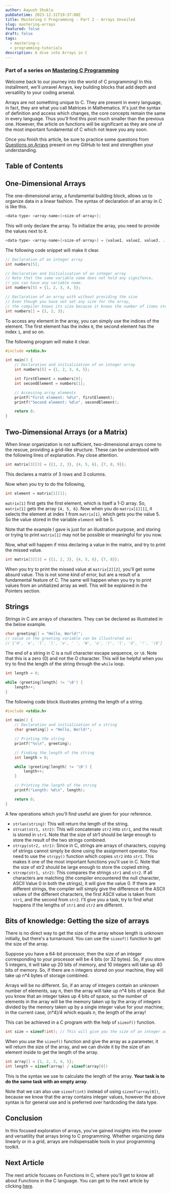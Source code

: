 ```yaml
---
author: Aayush Shukla
pubDatetime: 2023-12-31T19:37:00Z
title: Mastering C Programming - Part 2 - Arrays Unveiled
slug: mastering-arrays
featured: false
draft: false
tags:
  - mastering-c
  - programming-tutorials
description: A dive into Arrays in C
---
```


### Part of a series on [Mastering C Programming](/tags/mastering-c)

Welcome back to our journey into the world of C programming! In this installment, we'll unravel Arrays, key building blocks that add depth and versatility to your coding arsenal.

Arrays are not something unique to C. They are present in every language, in fact, they are what you call Matrices in Mathematics. It's just the syntax of definition and access which changes, the core concepts remain the same in every language. Thus you'll find this post much smaller than the previous one. However, the article on functions will be significant as they are one of the most important fundamental of C which not leave you any soon.

Once you finish this article, be sure to practice some questions from [Questions on Arrays](https://github.com/a2ys/learning-cpp?tab=readme-ov-file#arrays) present on my GitHub to test and strengthen your understanding.

## Table of Contents

## One-Dimensional Arrays

The one-dimensional array, a fundamental building block, allows us to organize data in a linear fashion. The syntax of declaration of an array in C is like this.

```c
<data-type> <array-name>[<size-of-array>];
```

This will only declare the array. To initialize the array, you need to provide the values next to it.

```c
<data-type> <array-name>[<size-of-array>] = {value1, value2, value3, ...};
```

The following code snippet will make it clear.

```c
// Declaration of an integer array
int numbers[5];

// Declaration and Initialisation of an integer array
// Note that the same variable name does not hold any signifance,
// you can have any variable name.
int numbers[5] = {1, 2, 3, 4, 5};

// Declaration of an array with without providing the size
// Even though you have not set any size for the array,
// the compiler knows its size because it knows the number of items stored inside it.
int numbers[] = {1, 2, 3};
```

To access any element in the array, you can simply use the indices of the element. The first element has the index `0`, the second element has the index `1`, and so on.

The following program will make it clear.

```c
#include <stdio.h>

int main() {
    // Declaration and initialization of an integer array
    int numbers[5] = {1, 2, 3, 4, 5};

    int firstElement = numbers[0];
    int secondElement = numbers[1];

    // Accessing array elements
    printf("First element: %d\n", firstElement);
    printf("Second element: %d\n", secondElement);

    return 0;
}
```

## Two-Dimensional Arrays (or a Matrix)

When linear organization is not sufficient, two-dimensional arrays come to the rescue, providing a grid-like structure. These can be understood with the following lines of explanation. Pay close attention.

```c
int matrix[3][3] = {{1, 2, 3}, {4, 5, 6}, {7, 8, 9}};
```

This declares a matrix of 3 rows and 3 columns.

Now when you try to do the following,

```c
int element = matrix[1][1];
```

`matrix[1]` first gets the first element, which is itself a 1-D array. So, `matrix[1]` gets the array `{4, 5, 6}`. Now when you do `matrix[1][1]`, it selects the element at index 1 from `matrix[1]`, which gets you the value 5. So the value stored in the variable `element` will be 5.

Note that the example I gave is just for an illustration purpose, and storing or trying to print `matrix[1]` may not be possible or meaningful for you now.

Now, what will happen if miss declaring a value in the matrix, and try to print the missed value.

```c
int matrix[3][3] = {{1, 2, 3}, {4, 5, 6}, {7, 8}};
```

When you try to print the missed value at `matrix[2][2]`, you'll get some absurd value. This is not some kind of error, but are a result of a fundamental feature of C. The same will happen when you try to print values from an unitialized array as well. This will be explained in the Pointers section.

## Strings

Strings in C are arrays of characters. They can be declared as illustrated in the below example.

```c
char greeting[] = "Hello, World!";
// value in the greeting variable can be illustrated as:
// {'H', 'e', 'l', 'l', 'o', ' ', 'W', 'o', 'r', 'l', 'd', '!', '\0'}
```

The end of a string in C is a null character escape sequence, or `\0`. Note that this is a zero (0) and not the O character. This will be helpful when you try to find the length of the string through the `while` loop.

```c
int length = 0;

while (greeting[length] != '\0') {
    length++;
}
```

The following code block illustrates printing the length of a string.

```c
#include <stdio.h>

int main() {
    // Declaration and initialization of a string
    char greeting[] = "Hello, World!";

    // Printing the string
    printf("%s\n", greeting);

    // Finding the length of the string
    int length = 0;

    while (greeting[length] != '\0') {
        length++;
    }

    // Printing the length of the string
    printf("Length: %d\n", length);

    return 0;
}
```

A few operations which you'll find useful are given for your reference.

- `strlen(string)`: This will return the length of the string.
- `strcat(str1, str2)`: This will concatenate `str2` into `str1`, and the result is stored in `str1`. Note that the size of str1 should be large enough to store the result of the two strings combined.
- `strcpy(str2, str1)`: Since in C, strings are arrays of characters, copying of strings cannot simply be done using the assignment operator. You need to use the `strcpy()` function which copies `str2` into `str1`. This makes it one of the most important functions you'll use in C. Note that the size of str2 should be large enough to store the copied string.
- `strcmp(str1, str2)`: This compares the strings `str1` and `str2`. If all characters are matching (the compiler encountered the null character, ASCII Value 0 in both the strings), it will give the value 0. If there are different strings, the compiler will simply give the difference of the ASCII values of the different characters, the first ASCII value is taken from `str1`, and the second from `str2`. I'll give you a task, try to find what happens if the lengths of `str1` and `str2` are different.

## Bits of knowledge: Getting the size of arrays

There is no direct way to get the size of the array whose length is unknown initially, but there's a turnaround. You can use the `sizeof()` function to get the size of the array.

Suppose you have a 64-bit processor, then the size of an integer corresponding to your processor will be 4 bits (or 32 bytes). So, if you store 5 integers, it will take up 20 bits of memory, and 10 integers will take up 40 bits of memory. So, if there are n integers stored on your machine, they will take up n\*4 bytes of storage combined.

Arrays will be no different. So, if an array of integers contain an unknown number of elements, say n, then the array will take up n\*4 bits of space. But you know that an integer takes up 4 bits of space, so the number of elements in the array will be the memory taken up by the array of integers divided by the memory taken up by a single integer value for your machine; in the current case, (n\*4)/4 which equals n, the length of the array!

This can be achieved in a C program with the help of `sizeof()` function.

```c
int size = sizeof(int); // This will give you the size of an integer according to your processor.
```

When you use the `sizeof()` function and give the array as a parameter, it will return the size of the array, and we can divide it by the size of an element inside to get the length of the array.

```c
int array[] = {1, 2, 3, 4, 5};
int length = sizeof(array) / sizeof(array[0])
```

This is the syntax we use to calculate the length of the array. **Your task is to do the same task with an empty array**.

Note that we can also use `sizeof(int)` instead of using `sizeof(array[0])`, because we know that the array contains integer values, however the above syntax is for general use and is preferred over hardcoding the data type.

## Conclusion

In this focused exploration of arrays, you've gained insights into the power and versatility that arrays bring to C programming. Whether organizing data linearly or in a grid, arrays are indispensable tools in your programming toolkit.

## Next Article

The next article focuses on Functions in C, where you'll get to know all about Functions in the C language. You can get to the next article by clicking [here](/posts/mastering-functions).
